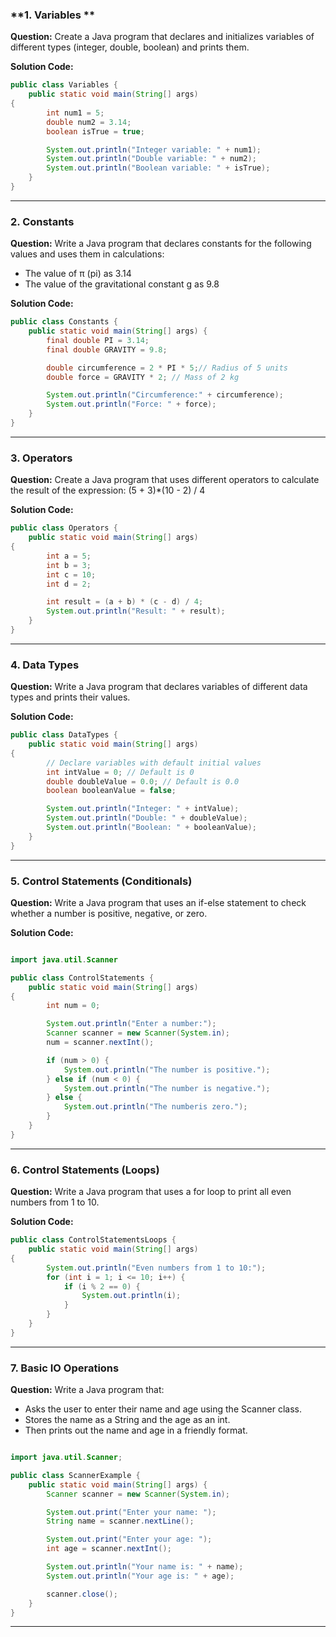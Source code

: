 ### **1. Variables **
**Question:**
Create a Java program that declares and
initializes variables of different types
(integer, double, boolean) and prints them.

**Solution Code:**
```java
public class Variables {
    public static void main(String[] args)
{
        int num1 = 5;
        double num2 = 3.14;
        boolean isTrue = true;

        System.out.println("Integer variable: " + num1);
        System.out.println("Double variable: " + num2);
        System.out.println("Boolean variable: " + isTrue);
    }
}
```

---

### **2. Constants**
**Question:**
Write a Java program that declares
constants for the following values and uses
them in calculations:
- The value of π (pi) as 3.14
- The value of the gravitational constant g
as 9.8

**Solution Code:**
```java
public class Constants {
    public static void main(String[] args) {
        final double PI = 3.14;
        final double GRAVITY = 9.8;

        double circumference = 2 * PI * 5;// Radius of 5 units
        double force = GRAVITY * 2; // Mass of 2 kg

        System.out.println("Circumference:" + circumference);
        System.out.println("Force: " + force);
    }
}
```

---

### **3. Operators**
**Question:**
Create a Java program that uses different
operators to calculate the result of the
expression:
(5 + 3)*(10 - 2) / 4

**Solution Code:**
```java
public class Operators {
    public static void main(String[] args)
{
        int a = 5;
        int b = 3;
        int c = 10;
        int d = 2;

        int result = (a + b) * (c - d) / 4;
        System.out.println("Result: " + result);
    }
}
```

---

### **4. Data Types**
**Question:**
Write a Java program that declares
variables of different data types and
prints their values.

**Solution Code:**
```java
public class DataTypes {
    public static void main(String[] args)
{
        // Declare variables with default initial values
        int intValue = 0; // Default is 0
        double doubleValue = 0.0; // Default is 0.0
        boolean booleanValue = false;

        System.out.println("Integer: " + intValue);
        System.out.println("Double: " + doubleValue);
        System.out.println("Boolean: " + booleanValue);
    }
}
```

---

### **5. Control Statements (Conditionals)**
**Question:**
Write a Java program that uses an if-else
statement to check whether a number is
positive, negative, or zero.

**Solution Code:**
```java

import java.util.Scanner

public class ControlStatements {
    public static void main(String[] args)
{
        int num = 0;

        System.out.println("Enter a number:");
        Scanner scanner = new Scanner(System.in);
        num = scanner.nextInt();

        if (num > 0) {
            System.out.println("The number is positive.");
        } else if (num < 0) {
            System.out.println("The number is negative.");
        } else {
            System.out.println("The numberis zero.");
        }
    }
}
```

---

### **6. Control Statements (Loops)**
**Question:**
Write a Java program that uses a for loop
to print all even numbers from 1 to 10.

**Solution Code:**
```java
public class ControlStatementsLoops {
    public static void main(String[] args)
{
        System.out.println("Even numbers from 1 to 10:");
        for (int i = 1; i <= 10; i++) {
            if (i % 2 == 0) {
                System.out.println(i);
            }
        }
    }
}
```

---
### **7. Basic IO Operations**
**Question:**
Write a Java program that:
- Asks the user to enter their name and age using the Scanner class.
- Stores the name as a String and the age as an int.
- Then prints out the name and age in a friendly format.

```java

import java.util.Scanner;

public class ScannerExample {
    public static void main(String[] args) {
        Scanner scanner = new Scanner(System.in);

        System.out.print("Enter your name: ");
        String name = scanner.nextLine();

        System.out.print("Enter your age: ");
        int age = scanner.nextInt();

        System.out.println("Your name is: " + name);
        System.out.println("Your age is: " + age);

        scanner.close();
    }
}
```
---

